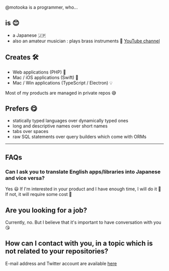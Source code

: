 @motooka is a programmer, who...

## is 😊
- a Japanese 🇯🇵
- also an amateur musician : plays brass instruments 🎺 [YouTube channel](https://www.youtube.com/channel/UCbdwwQNRq0UvDp1OhWzd7IA)

## Creates 🛠
- Web applications (PHP) 🐘
- Mac / iOS applications (Swift) 🍎
- Mac / Win applications (TypeScript / Electron) 💡

Most of my products are managed in private repos 😅

## Prefers 😋
- statically typed languages over dynamically typed ones
- long and descriptive names over short names
- tabs over spaces
- raw SQL statements over query builders which come with ORMs

----

## FAQs

### Can I ask you to translate English apps/libraries into Japanese and vice versa?
Yes 😃
If I'm interested in your product and I have enough time, I will do it 💪
If not, it will require some cost 🤑

## Are you looking for a job?
Currently, no.
But I believe that it's important to have conversation with you 😘

## How can I contact with you, in a topic which is not related to your repositories?
E-mail address and Twitter account are available [here](https://www.tmotooka.com/contacts.html)
